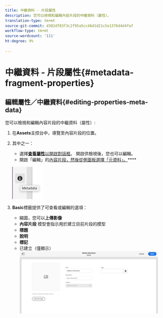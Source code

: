 ```yaml
---
title: 中繼資料 - 片段屬性
description: 您可以檢視和編輯內容片段的中繼資料（屬性）。
translation-type: tm+mt
source-git-commit: d302df83f3c2f95a5cc46d1d21c5e1376d4d4faf
workflow-type: tm+mt
source-wordcount: '111'
ht-degree: 9%

---
```



# 中繼資料 - 片段屬性{#metadata-fragment-properties}

## 編輯屬性／中繼資料{#editing-properties-meta-data}

您可以檢視和編輯內容片段的中繼資料（屬性）:

1. 在&#x200B;**Assets**&#x200B;主控台中，導覽至內容片段的位置。
2. 其中之一：

   * 選擇&#x200B;[**查看屬性**&#x200B;以開啟對話框](/help/assets/manage-digital-assets.md#editing-properties)。 開啟供檢視後，您也可以編輯。
   * 開啟「編輯」的[內容片段，然後從側面板選擇「元資料」。](/help/assets/content-fragments/content-fragments-managing.md#opening-the-fragment-editor)****

   ![中繼資料](assets/cfm-metadata-01.png)

3. **Basic**&#x200B;標籤提供了可查看或編輯的選項：

   * 縮圖，您可以&#x200B;**上傳影像**
   * **內容片段** 模型會指示用於建立目前片段的模型
   * **標題**
   * **說明**
   * **標記**
   * 已建立（僅顯示）
   ![中繼資料](assets/cfm-metadata-02.png)
